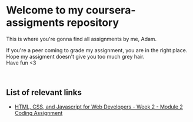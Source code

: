 <!DOCTYPE html>
<html>
  <head>
  </head>
  <body>
<h1> Welcome to my coursera-assigments repository </h1>
<p> This is where you're gonna find all assignments by me, Adam. </p>
<p> If you're a peer coming to grade my assignment, you are in the right place. Hope my assigment doesn't give you too much grey hair. <br> Have fun <3 </p>
<br>
<h2> List of relevant links </h2>
<ul>
  <li> <a href="https://adamalkhatib.github.io/coursera-assignments/"> HTML, CSS, and Javascript for Web Developers - Week 2 - Module 2 Coding Assignment
</ul>
  </body>
  </html>
